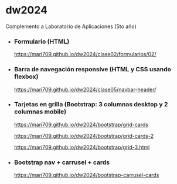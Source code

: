 # dw2024
Complemento a Laboratorio de Aplicaciones (5to año)

- ### Formulario (HTML)
  https://mari709.github.io/dw2024/clase02/formularios/02/
        
- ### Barra de navegación responsive (HTML y CSS usando flexbox)
  https://mari709.github.io/dw2024/clase05/navbar-header/

- ### Tarjetas en grilla (Bootstrap: 3 columnas desktop y 2 columnas mobile)
  https://mari709.github.io/dw2024/bootstrap/grid-cards
  
  https://mari709.github.io/dw2024/bootstrap/grid-cards-2

  https://mari709.github.io/dw2024/bootstrap/grid-3.html

- ### Bootstrap nav + carrusel + cards
  https://mari709.github.io/dw2024/bootstrap-carrusel-cards
